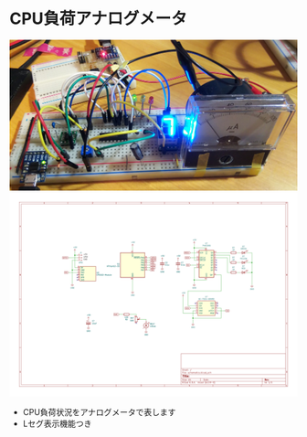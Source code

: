 # CPU負荷アナログメータ

![photo](./photo.jpg)
![schematics](./schematics/schematics.svg)

* CPU負荷状況をアナログメータで表します
* Lセグ表示機能つき
